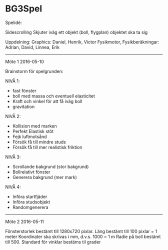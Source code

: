 ﻿# BG3Spel
Spelidé:

Sidescrolling
Skjuter iväg ett objekt (boll, flygplan)
objektet ska ta sig 


Uppdelning:
Graphics: Daniel, Henrik, Victor
Fysikmotor, Fysikberäkningar: Adrian, David, Linnea, Erik

----------------------------------------------------------------------------------------------------
Möte 1 2016-05-10

Brainstorm för spelgrunden:

NIVÅ 1:
- fast fönster
- boll med massa och eventuell elasticitet
- Kraft och vinkel för att få iväg boll
- gravitation

NIVÅ 2:
- Kollision med marken
- Perfekt Elastisk stöt
- Fejk luftmotsånd
- Försök få till mindre studs
- Försök få till mer realistisk friktion

NIVÅ 3:
- Scrollande bakgrund (stor bakgrund)
- Bollrelativt fönster
- Generera bakgrund (mer mark)

NIVÅ 4:
- Införa startfjäder
- Införa studsobjekt
- Randomgenerera

----------------------------------------------------------------------------------------------------
Möte 2 2016-05-11

Fönsterstorlek bestämt till 1280x720 pixlar.
Läng bestämt till 100 pixlar = 1 meter
Koordinater ska skrivas i mm, d.v.s. 1000 = 1 m
Radie på boll bestämt till 500.
Standard för vinklar bestäms til grader

